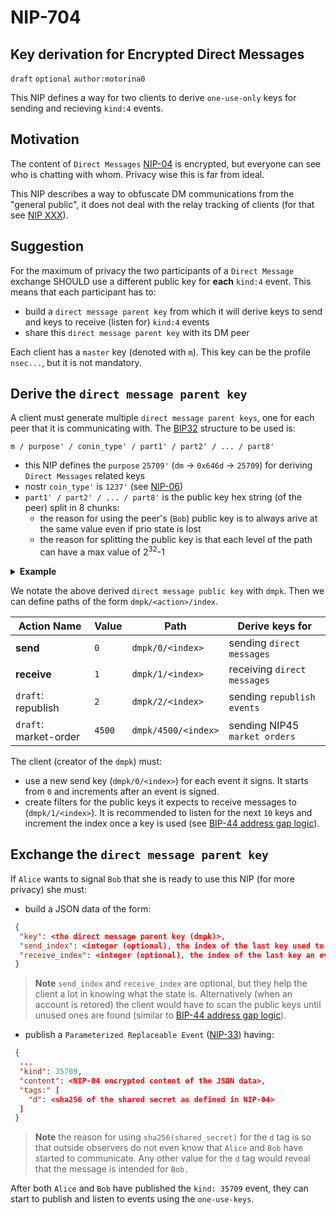 NIP-704
======

Key derivation for Encrypted Direct Messages
-----------------------------------

`draft` `optional` `author:motorina0`

This NIP defines a way for two clients to derive `one-use-only` keys for sending and recieving `kind:4` events.

## Motivation
The content of `Direct Messages` [NIP-04](https://github.com/nostr-protocol/nips/blob/master/04.md) is encrypted, but everyone can see who is chatting with whom. Privacy wise this is far from ideal.

This NIP describes a way to obfuscate DM communications from the "general public", it does not deal with the relay tracking of clients (for that see [NIP XXX](xxx)).

## Suggestion
For the maximum of privacy the two participants of a `Direct Message` exchange SHOULD use a different public key for **each** `kind:4` event.
This means that each participant has to:
 - build a `direct message parent key` from which it will derive keys to send and keys to receive (listen for) `kind:4` events
 - share this `direct message parent key` with its DM peer

Each client has a `master` key (denoted with `m`). This key can be the profile `nsec...`, but it is not mandatory.

## Derive the `direct message parent key`
A client must generate multiple `direct message parent keys`, one for each peer that it is communicating with. The [BIP32](https://github.com/bitcoin/bips/blob/master/bip-0032.mediawiki) structure to be used is:
```
m / purpose' / conin_type' / part1' / part2' / ... / part8'
```

- this NIP defines the `purpose` `25709'` (`dm` -> `0x646d` -> `25709`) for deriving `Direct Messages` related keys
- nostr `coin_type'` is `1237'` (see [NIP-06](https://github.com/nostr-protocol/nips/blob/master/06.md))
- `part1' / part2' / ... / part8'` is the public key hex string (of the peer) split in 8 chunks:
  - the reason for using the peer's (`Bob`) public key is to always arive at the same value even if prio state is lost
  - the reason for splitting the public key is that each level of the path can have a max value of 2<sup>32</sup>-1 

 
<details>
 <summary><b>Example</b></summary> 
If Alice wants to build he <code>dm parent key</code> for Bob then she has to:
 <ul>
  <li>get the public key of `Bob` (in hex). Eg: <code>3bf0c63fcb93463407af97a5e5ee64fa883d107ef9e558472c4eb9aaaefa459d</code></li>
  <li>split the public key hex string in 8 chunks:</li>
       - <code>3bf0c63f</code>, <code>cb934634</code>, <code>07af97a5</code>, <code>e5ee64fa</code>, <code>883d107e</code>, <code>f9e55847</code>, <code>2c4eb9aa</code>, <code>aefa459d</code>
  <li>derive the <code>dm parent key</code>: <code>m/25709'/1237'/3bf0c63f'/cb934634'/.../aefa459d'</code></li>
 </ul>
</details>

We notate the above derived `direct message public key` with  `dmpk`. Then we can define paths of the form `dmpk/<action>/index`.

| Action Name           | Value  | Path                | Derive keys for                   |
|-----------------------|--------|---------------------|-----------------------------------|
| **send**              | `0`    | `dmpk/0/<index>`    | sending `direct messages`         |
| **receive**           | `1`    | `dmpk/1/<index>`    | receiving `direct messages`       |
| `draft`: republish    | `2`    | `dmpk/2/<index>`    | sending `republish events`        |
| `draft`: market-order | `4500` | `dmpk/4500/<index>` | sending NIP45 `market orders`     |

The client (creator of the `dmpk`) must:
 - use a new send key (`dmpk/0/<index>`) for each event it signs. It starts from `0` and increments after an event is signed.
 - create filters for the public keys it expects to receive messages to (`dmpk/1/<index>`). It is recommended to listen for the next `10` keys and increment the index once a key is used (see [BIP-44 address gap logic](https://github.com/bitcoin/bips/blob/master/bip-0044.mediawiki#user-content-Address_gap_limit)).

## Exchange the `direct message parent key`
If `Alice` wants to signal `Bob` that she is ready to use this NIP (for more privacy) she must:
 - build a JSON data of the form:
```json
 {
  "key": <the direct message parent key (dmpk)>,
  "send_index": <integer (optional), the index of the last key used to sign an event>,
  "receive_index": <integer (optional), the index of the last key an event was received to>,
 }
 ```
  > **Note** `send_index` and `receive_index` are optional, but they help the client a lot in knowing what the state is. Alternatively (when an account is retored) the client would have to scan the public keys until unused ones are found (similar to [BIP-44 address gap logic](https://github.com/bitcoin/bips/blob/master/bip-0044.mediawiki#user-content-Address_gap_limit)).
 
 - publish a `Parameterized Replaceable Event` ([NIP-33](https://github.com/nostr-protocol/nips/blob/master/33.md)) having:

```json
 {
  ...
  "kind": 35709,
  "content": <NIP-04 encrypted content of the JSON data>,
  "tags:" [
    "d": <sha256 of the shared secret as defined in NIP-04>
  ]
 }
```
 
 > **Note** the reason for using `sha256(shared_secret)` for the `d` tag is so that outside observers do not even know that `Alice` and `Bob` have started to communicate. Any other value for the `d` tag would reveal that the message is intended for `Bob.`
 
 After both `Alice` and `Bob` have published the `kind: 35709` event, they can start to publish and listen to events using the `one-use-keys`.
